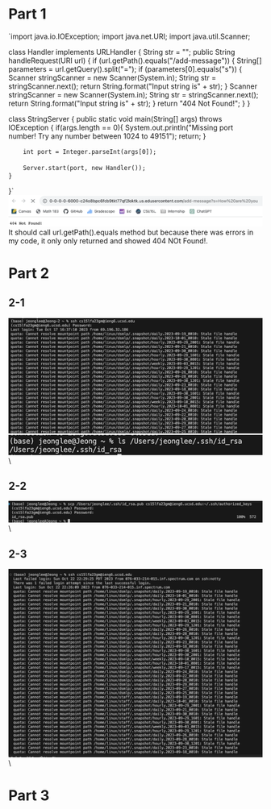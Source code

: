 # Part 1

`import java.io.IOException;
import java.net.URI;
import java.util.Scanner;

class Handler implements URLHandler {
    String str = "";
    public String handleRequest(URI url) {
        if (url.getPath().equals("/add-message")) {
            String[] parameters = url.getQuery().split("=");
            if (parameters[0].equals("s")) {
                Scanner stringScanner = new Scanner(System.in);
                String str = stringScanner.next();
                return String.format("Input string is" + str);
            }
            Scanner stringScanner = new Scanner(System.in);
            String str = stringScanner.next();
            return String.format("Input string is" + str);
        }
        return "404 Not Found!";
    }
}


class StringServer {
    public static void main(String[] args) throws IOException {
        if(args.length == 0){
            System.out.println("Missing port number! Try any number between 1024 to 49151");
            return;
        }

        int port = Integer.parseInt(args[0]);

        Server.start(port, new Handler());
    }
}`
![Image](1-1.png)\
It should call url.getPath().equals method but because there was errors in my code, it only only returned and showed 404 NOt Found!.

# Part 2
  ## 2-1
  ![Image](2-1.png)\
  ![Image](2-1-1.png)\
  ## 2-2
  ![Image](2-2.png)\
  ## 2-3
  ![Image](2-3.png)\

# Part 3


